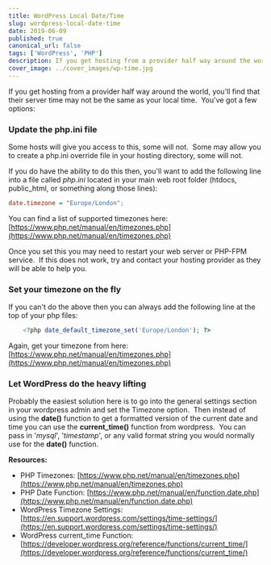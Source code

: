 ```yaml
---
title: WordPress Local Date/Time
slug: wordpress-local-date-time
date: 2019-06-09
published: true
canonical_url: false
tags: ['WordPress', 'PHP']
description: If you get hosting from a provider half way around the world, you'll find that their server time may not be the same as your local time.  You've got a few options...
cover_image: ../cover_images/wp-time.jpg
---
```


If you get hosting from a provider half way around the world, you'll find that their server time may not be the same as your local time.  You've got a few options:

### Update the php.ini file

Some hosts will give you access to this, some will not.  Some may allow you to create a php.ini override file in your hosting directory, some will not.

If you do have the ability to do this then, you'll want to add the following line into a file called *php.ini* located in your main web root folder (htdocs, public_html, or something along those lines):

```ini
date.timezone = "Europe/London";
```

You can find a list of supported timezones here: [https://www.php.net/manual/en/timezones.php](https://www.php.net/manual/en/timezones.php)

Once you set this you may need to restart your web server or PHP-FPM service.  If this does not work, try and contact your hosting provider as they will be able to help you.

### Set your timezone on the fly

If you can't do the above then you can always add the following line at the top of your php files:

```php
    <?php date_default_timezone_set('Europe/London'); ?>
```

Again, get your timezone from here: [https://www.php.net/manual/en/timezones.php](https://www.php.net/manual/en/timezones.php)

### Let WordPress do the heavy lifting

Probably the easiest solution here is to go into the general settings section in your wordpress admin and set the Timezone option.  Then instead of using the **date()** function to get a formatted version of the current date and time you can use the **current_time()** function from wordpress.  You can pass in '*mysql*', '*timestamp*', or any valid format string you would normally use for the **date()** function.

**Resources:**

- PHP Timezones: [https://www.php.net/manual/en/timezones.php](https://www.php.net/manual/en/timezones.php)
- PHP Date Function: [https://www.php.net/manual/en/function.date.php](https://www.php.net/manual/en/function.date.php)
- WordPress Timezone Settings: [https://en.support.wordpress.com/settings/time-settings/](https://en.support.wordpress.com/settings/time-settings/)
- WordPress current_time Function: [https://developer.wordpress.org/reference/functions/current_time/](https://developer.wordpress.org/reference/functions/current_time/)
